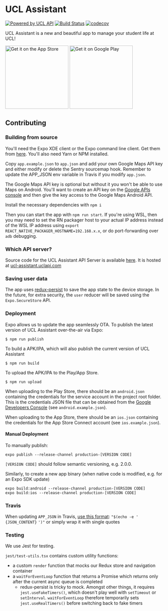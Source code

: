 # UCL Assistant

[![Powered by UCL API](https://img.shields.io/badge/Powered%20By-UCL%20API-11b57a%20)](https://uclapi.com)
[![Build Status](https://travis-ci.org/uclapi/ucl-assistant-app.svg?branch=master)](https://travis-ci.org/uclapi/ucl-assistant-app)
[![codecov](https://codecov.io/gh/uclapi/ucl-assistant-app/branch/master/graph/badge.svg)](https://codecov.io/gh/uclapi/ucl-assistant-app)



UCL Assistant is a new and beautiful app to manage your student life at UCL!

<a href='https://apps.apple.com/gb/app/ucl-assistant/id1462767418'><img src='https://raw.githubusercontent.com/Volorf/Badges/master/App%20Store/App%20Store%20Badge.svg?sanitize=true' alt='Get it on the App Store' width='200' /></a>
<a href='https://play.google.com/store/apps/details?id=com.uclapi.uclassistant&utm_source=github&pcampaignid=MKT-Other-global-all-co-prtnr-py-PartBadge-Mar2515-1'><img alt='Get it on Google Play' src='https://raw.githubusercontent.com/Volorf/Badges/master/Google%20Play/Google%20Play%20Badge.svg?sanitize=true' width='200' /></a>

## Contributing

### Building from source

You'll need the Expo XDE client or the Expo command line client. Get them from
[here](https://expo.io/tools). You'll also need Yarn or NPM installed.

Copy `app.example.json` to `app.json` and add your own Google Maps API key and
either modify or delete the Sentry sourcemap hook. Remember to update the APP_JSON env variable in Travis if you modify `app.json`.

The Google Maps API key is optional but without it you won't be able to use Maps
on Android. You'll want to create an API key on the
[Google APIs console](https://console.developers.google.com/apis/) and then give
the key access to the Google Maps Android API.

Install the necessary dependencies with `npm i`

Then you can start the app with `npm run start`. If you're using WSL, then you may need to set the RN packager host to your actual IP address instead of the WSL IP address using `export REACT_NATIVE_PACKAGER_HOSTNAME=192.168.x.x`, or do port-forwarding over `adb` debugging.

### Which API server?

Source code for the UCL Assistant API Server is available [here](https://github.com/uclapi/ucl-assistant-api/). It is hosted at [ucl-assistant.uclapi.com](https://ucl-assistant.uclapi.com)

### Saving user data

The app uses [redux-persist](https://github.com/rt2zz/redux-persist) to save the
app state to the device storage. In the future, for extra security, the `user`
reducer will be saved using the `Expo.SecureStore` API.

### Deployment


Expo allows us to update the app seamlessly OTA. To publish the latest version of UCL Assistant over-the-air via Expo:

```
$ npm run publish
```

To build a APK/IPA, which will also publish the current version of UCL Assistant

```
$ npm run build
```

To upload the APK/IPA to the Play/App Store.

```
$ npm run upload
```

When uploading to the Play Store, there should be an `android.json` containing the credentials for the service account in the project root folder. This is the credentials JSON file that can be obtained from the [Google Developers Console](https://console.developers.google.com/project/685091039853/apiui/credential) (see `android.example.json`).

When uploading to the App Store, there should be an `ios.json` containing the credentials for the App Store Connect account (see `ios.example.json`).

#### Manual Deployment

To manually publish:

    expo publish --release-channel production-[VERSION CODE]

`[VERSION CODE]` should follow semantic versioning, e.g. 2.0.0.

Similarly, to create a new app binary (when native code is modified, e.g. for an Expo SDK update)

    expo build:android --release-channel production-[VERSION CODE]
    expo build:ios --release-channel production-[VERSION CODE]

### Travis

When updating `APP_JSON` in Travis, [use this format](https://github.com/travis-ci/travis-ci/issues/7715#issuecomment-362536708): `"$(echo -e '` `{JSON_CONTENT}` `')"` or simply wrap it with single quotes

### Testing

We use Jest for testing.

`jest/test-utils.tsx` contains custom utility functions:

* a custom `render` function that mocks our Redux store and navigation container
* a `waitForEventLoop` function that returns a Promise which returns only after the current async queue is completed
  * redux-persist is tricky to mock. Amongst other things, it requires `jest.useFakeTimers()`, which doesn't play well with `setTimeout` or `setInterval`. `waitForEventLoop` therefore temporarily sets `jest.useRealTimers()` before switching back to fake timers
